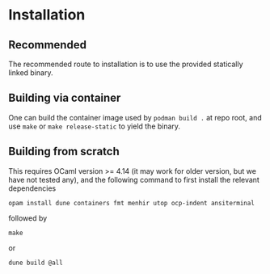 # Installation

## Recommended

The recommended route to installation is to use the provided statically linked binary.

## Building via container

One can build the container image used by `podman build .` at repo root,
and use `make` or `make release-static` to yield the binary.

## Building from scratch

This requires OCaml version >= 4.14 (it may work for older version, but
we have not tested any),
and the following command to first install the relevant dependencies

```
opam install dune containers fmt menhir utop ocp-indent ansiterminal
```

followed by

```
make
```

or

```
dune build @all
```
